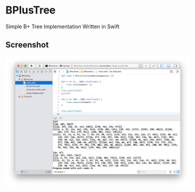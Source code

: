 # BPlusTree
Simple B+ Tree Implementation Written in Swift
## Screenshot
![Screenshot](./Screenshot.png)

